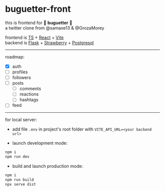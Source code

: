 # buguetter-front

this is frontend for 🥖 **buguetter** 🥖  
a twitter clone from @samaxe13 & @GrozaMorey  

frontend is [TS](https://www.typescriptlang.org/) + [React](https://reactjs.org/) + [Vite](https://vitejs.dev/)  
backend is [Flask](https://flask.palletsprojects.com/) + [Strawberry](https://strawberry.rocks/) + [Postgresql](https://www.postgresql.org/)

[//]: # 'insert deployed link ^ in buguetter name'

---
roadmap:
- [x] auth
- [ ] profiles
- [ ] followers
- [ ] posts
  - [ ] comments
  - [ ] reactions
  - [ ] hashtags
- [ ] feed 

---

for local server:

-   add file `.env` in project's root folder with `VITE_API_URL=<your backend url>`

-   launch development mode:

```bash
npm i
npm run dev
```

-   build and launch production mode:

```bash
npm i
npm run build
npx serve dist
```
